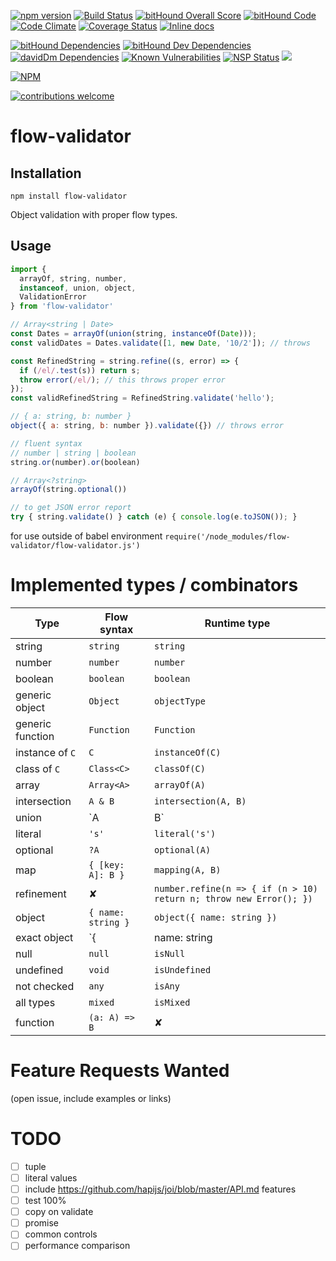 [![npm version](https://badge.fury.io/js/flow-validator.svg)](https://badge.fury.io/js/flow-validator)
[![Build Status](https://travis-ci.org/freddi301/flow-validator.svg?branch=master)](https://travis-ci.org/freddi301/flow-validator)
[![bitHound Overall Score](https://www.bithound.io/github/freddi301/flow-validator/badges/score.svg)](https://www.bithound.io/github/freddi301/flow-validator)
[![bitHound Code](https://www.bithound.io/github/freddi301/flow-validator/badges/code.svg)](https://www.bithound.io/github/freddi301/flow-validator)
[![Code Climate](https://codeclimate.com/github/freddi301/flow-validator/badges/gpa.svg)](https://codeclimate.com/github/freddi301/flow-validator)
[![Coverage Status](https://coveralls.io/repos/freddi301/flow-validator/badge.svg?branch=master)](https://coveralls.io/r/freddi301/flow-validator?branch=master)
[![Inline docs](http://inch-ci.org/github/freddi301/flow-validator.svg?branch=master)](http://inch-ci.org/github/freddi301/flow-validator)

[![bitHound Dependencies](https://www.bithound.io/github/freddi301/flow-validator/badges/dependencies.svg)](https://www.bithound.io/github/freddi301/flow-validator/master/dependencies/npm)
[![bitHound Dev Dependencies](https://www.bithound.io/github/freddi301/flow-validator/badges/devDependencies.svg)](https://www.bithound.io/github/freddi301/flow-validator/master/dependencies/npm)
[![davidDm Dependencies](https://david-dm.org/freddi301/flow-validator.svg)]()
[![Known Vulnerabilities](https://snyk.io/test/github/freddi301/flow-validator/badge.svg)](https://snyk.io/test/github/freddi301/flow-validator)
[![NSP Status](https://nodesecurity.io/orgs/frederik-batuna/projects/f9a6e9b9-c6d8-4cfb-84c0-548310794dcb/badge)](https://nodesecurity.io/orgs/frederik-batuna/projects/f9a6e9b9-c6d8-4cfb-84c0-548310794dcb)
![](https://reposs.herokuapp.com/?path=freddi301/flow-validator)

[![NPM](https://nodei.co/npm/flow-validator.png?downloads=true&downloadRank=true&stars=true)](https://nodei.co/npm/flow-validator/)

[![contributions welcome](https://img.shields.io/badge/contributions-welcome-brightgreen.svg?style=flat)](https://github.com/dwyl/esta/issues)


# flow-validator

## Installation

```npm install flow-validator```

Object validation with proper flow types.

## Usage

```javascript
import {
  arrayOf, string, number,
  instanceof, union, object,
  ValidationError
} from 'flow-validator'

// Array<string | Date>
const Dates = arrayOf(union(string, instanceOf(Date)));
const validDates = Dates.validate([1, new Date, '10/2']); // throws

const RefinedString = string.refine((s, error) => {
  if (/el/.test(s)) return s;
  throw error(/el/); // this throws proper error
});
const validRefinedString = RefinedString.validate('hello');

// { a: string, b: number }
object({ a: string, b: number }).validate({}) // throws error

// fluent syntax
// number | string | boolean
string.or(number).or(boolean)

// Array<?string>
arrayOf(string.optional())

// to get JSON error report
try { string.validate() } catch (e) { console.log(e.toJSON()); }
```

for use outside of babel environment ```require('/node_modules/flow-validator/flow-validator.js')```

# Implemented types / combinators

| Type | Flow syntax | Runtime type |
|------|-------|-------------|
| string | `string` | `string` |
| number | `number` | `number` |
| boolean | `boolean` | `boolean` |
| generic object | `Object` | `objectType` |
| generic function | `Function` | `Function` |
| instance of `C` | `C` | `instanceOf(C)` |
| class of `C` | `Class<C>` | `classOf(C)` |
| array | `Array<A>` | `arrayOf(A)` |
| intersection | `A & B` | `intersection(A, B)` |
| union | `A | B` | `union(A, B)` |
| literal | `'s'` | `literal('s')` |
| optional | `?A` | `optional(A)` |
| map | `{ [key: A]: B }` | `mapping(A, B)` |
| refinement | ✘ | `number.refine(n => { if (n > 10) return n; throw new Error(); })` |
| object | `{ name: string }` | `object({ name: string })` |
| exact object | `{| name: string |}` | `objectExact({ name: string })` |
| null | `null` | `isNull` |
| undefined | `void` | `isUndefined` |
| not checked | `any` | `isAny` |
| all types | `mixed` | `isMixed` |
| function | `(a: A) => B` | ✘ |

# Feature Requests Wanted
(open issue, include examples or links)

# TODO

- [ ] tuple
- [ ] literal values
- [ ] include https://github.com/hapijs/joi/blob/master/API.md features
- [ ] test 100%
- [ ] copy on validate
- [ ] promise
- [ ] common controls
- [ ] performance comparison
